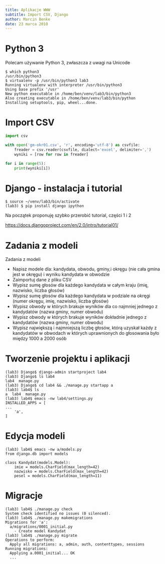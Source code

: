 ```yaml
---
title: Aplikacje WWW
subtitle: Import CSV, Django
author: Marcin Benke
date: 23 marca 2018
---
```


# Python 3

Polecam używanie Python 3, zwłaszcza z uwagi na Unicode

```
$ which python3
/usr/bin/python3
$ virtualenv -p /usr/bin/python3 lab3
Running virtualenv with interpreter /usr/bin/python3
Using base prefix '/usr'
New python executable in /home/ben/venv/lab3/bin/python3
Also creating executable in /home/ben/venv/lab3/bin/python
Installing setuptools, pip, wheel...done.
```

# Import CSV

``` python
import csv

with open('gm-okr01.csv', 'r', encoding='utf-8') as csvfile:
    freader = csv.reader(csvfile, dialect='excel', delimiter=',')
    wyniki = [row for row in freader]

for i in range(5):
    print(wyniki[i])
```

# Django - instalacja i tutorial

```
$ source ~/venv/lab3/bin/activate
(lab3) $ pip install django ipython
```

Na początek proponuję szybko przerobić tutorial, części 1 i 2

<https://docs.djangoproject.com/en/2.0/intro/tutorial01/>

# Zadania z modeli

Zadania z modeli

* Napisz modele dla: kandydata, obwodu, gminy,i okręgu (nie cała gmina jest w okręgu) i wyniku kandydata w obwodzie
* Zaimportuj dane z pliku CSV
* Wypisz sumę głosów dla każdego kandydata w całym kraju (imię, nazwisko, liczba głosów)
* Wypisz sumę głosów dla każdego kandydata w podziale na okręgi (numer okręgu, imię, nazwisko, liczba głosów)
* Wypisz obwody w których brakuje wyników dla co najmniej jednego z kandydatów (nazwa gminy, numer obwodu)
* Wypisz obwody w których brakuje wyników dokładnie jednego z kandydatów (nazwa gminy, numer obwodu)
* Wypisz największą i najmniejszą liczbę głosów, którą uzyskał każdy z kandydatów w obwodach w których uprawnionych do głosowania było między 1000 a 2000 osób

# Tworzenie projektu i aplikacji

```
(lab3) Django$ django-admin startproject lab4
(lab3) Django$ ls lab4
lab4  manage.py
(lab3) Django$ cd lab4 && ./manage.py startapp a
(lab3) lab4$ ls
a  lab4  manage.py
(lab3) lab4$ emacs -nw lab4/settings.py
INSTALLED_APPS = [
...
    'a',
]
```

# Edycja modeli

```
(lab3) lab4$ emacs -nw a/models.py 
from django.db import models

class Kandydat(models.Model):
    imie = models.CharField(max_length=42)
    nazwisko = models.CharField(max_length=42)
    pesel = models.CharField(max_length=11)
```

# Migracje

```
(lab3) lab4$ ./manage.py check
System check identified no issues (0 silenced).
(lab3) lab4$ ./manage.py makemigrations
Migrations for 'a':
  a/migrations/0001_initial.py
    - Create model Kandydat
(lab3) lab4$ ./manage.py migrate
Operations to perform:
  Apply all migrations: a, admin, auth, contenttypes, sessions
Running migrations:
  Applying a.0001_initial... OK
  ...
```
